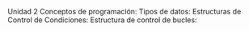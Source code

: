 Unidad 2
Conceptos de programación:
Tipos de datos:
Estructuras de Control de Condiciones:
Estructura de control de bucles:
